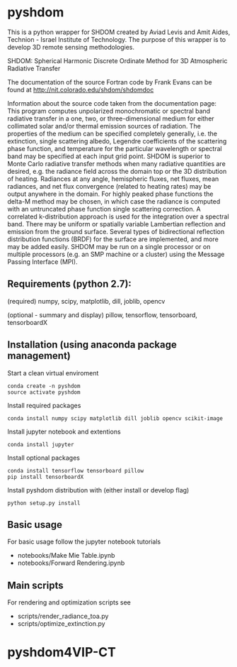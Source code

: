 # pyshdom

This is a python wrapper for SHDOM created by Aviad Levis and Amit Aides, Technion - Israel Institute of Technology.
The purpose of this wrapper is to develop 3D remote sensing methodologies.

SHDOM: Spherical Harmonic Discrete Ordinate Method for 3D Atmospheric Radiative Transfer

The documentation of the source Fortran code by Frank Evans can be found at
http://nit.colorado.edu/shdom/shdomdoc

Information about the source code taken from the documentation page:
This program computes unpolarized monochromatic or spectral band radiative transfer in a one, two,
or three-dimensional medium for either collimated solar and/or thermal emission sources of radiation.
The properties of the medium can be specified completely generally, i.e. the extinction, single 
scattering albedo, Legendre coefficients of the scattering phase function, and temperature for
the particular wavelength or spectral band may be specified at each input grid point. SHDOM is
superior to Monte Carlo radiative transfer methods when many radiative quantities are desired,
e.g. the radiance field across the domain top or the 3D distribution of heating. Radiances at
any angle, hemispheric fluxes, net fluxes, mean radiances, and net flux convergence (related
to heating rates) may be output anywhere in the domain. For highly peaked phase functions the 
delta-M method may be chosen, in which case the radiance is computed with an untruncated phase
function single scattering correction. A correlated k-distribution approach is used for the
integration over a spectral band. There may be uniform or spatially variable Lambertian
reflection and emission from the ground surface. Several types of bidirectional reflection
distribution functions (BRDF) for the surface are implemented, and more may be added easily.
SHDOM may be run on a single processor or on multiple processors (e.g. an SMP machine or a
cluster) using the Message Passing Interface (MPI).


## Requirements (python 2.7):
(required) numpy, scipy, matplotlib, dill, joblib, opencv

(optional - summary and display) pillow, tensorflow, tensorboard, tensorboardX

## Installation (using anaconda package management)

Start a clean virtual enviroment
```
conda create -n pyshdom
source activate pyshdom
```

Install required packages
```
conda install numpy scipy matplotlib dill joblib opencv scikit-image
```

Install jupyter notebook and extentions
```
conda install jupyter
```

Install optional packages
```
conda install tensorflow tensorboard pillow
pip install tensorboardX
```

Install pyshdom distribution with (either install or develop flag)
```
python setup.py install
```

## Basic usage
For basic usage follow the jupyter notebook tutorials
 - notebooks/Make Mie Table.ipynb
 - notebooks/Forward Rendering.ipynb 

## Main scripts
For rendering and optimization scripts see
  - scripts/render_radiance_toa.py
  - scripts/optimize_extinction.py

# pyshdom4VIP-CT